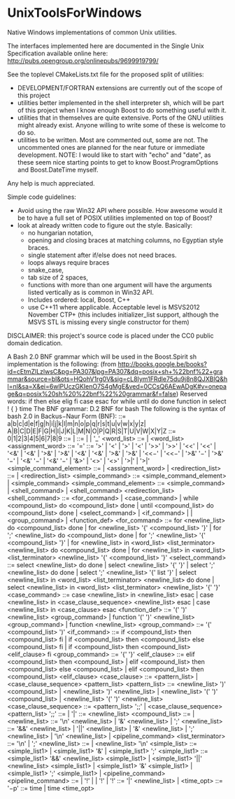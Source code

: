 UnixToolsForWindows
===================

Native Windows implementations of common Unix utilities.

The interfaces implemented here are documented in the Single Unix Specification available online here:
http://pubs.opengroup.org/onlinepubs/9699919799/

See the toplevel CMakeLists.txt file for the proposed split of utilities:
 - DEVELOPMENT/FORTRAN extensions are currently out of the scope of this project
 - utilities better implemented in the shell interpreter sh, which will be part of this project when I know enough Boost to do something useful with it.
 - utilities that in themselves are quite extensive. Ports of the GNU utilities might already exist. Anyone willing to write some of these is welcome to do so.
 - utilities to be written. Most are commented out, some are not. The uncommented ones are planned for the near future or immediate development.
NOTE: I would like to start with "echo" and "date", as these seem nice starting points to get to know Boost.ProgramOptions and Boost.DateTime myself.

Any help is much appreciated.

Simple code guidelines:
 - Avoid using the raw Win32 API where possible. How awesome would it be to have a full set of POSIX utilities implemented on top of Boost?
 - look at already written code to figure out the style. Basically:
   - no hungarian notation,
   - opening and closing braces at matching columns, no Egyptian style braces.
   - single statement after if/else does not need braces.
   - loops always require braces
   - snake_case,
   - tab size of 2 spaces,
   - functions with more than one argument will have the arguments listed vertically as is common in Win32 API.
   - Includes ordered: local, Boost, C++
   - use C++11 where applicable. Acceptable level is MSVS2012 November CTP+ (this includes initializer_list support, although the MSVS STL is missing every single constructor for them)

DISCLAIMER: this project's source code is placed under the CC0 public domain dedication.

A Bash 2.0 BNF grammar which will be used in the Boost.Spirit sh implementation is the following:
(from http://books.google.be/books?id=cEtmZlLzlwsC&pg=PA307&lpg=PA307&dq=posix+sh+%22bnf%22+grammar&source=bl&ots=HQohV1rg0V&sig=cL8Iym1FRdle75du9j8n8QJXBlQ&hl=nl&sa=X&ei=6wlPUczGKIenO7S4gMgE&ved=0CCsQ6AEwADgK#v=onepage&q=posix%20sh%20%22bnf%22%20grammar&f=false)
Reserved words:
if then else elig fi case esac for while until do done function in select ! { } time
The BNF grammar:
D.2 BNF for bash
The following is the syntax of bash 2.0 in Backus−Naur Form (BNF):
<letter> ::= a|b|c|d|e|f|g|h|i|j|k|l|m|n|o|p|q|r|s|t|u|v|w|x|y|z|
             A|B|C|D|E|F|G|H|I|J|K|L|M|N|O|P|Q|R|S|T|U|V|W|X|Y|Z
<digit> ::= 0|1|2|3|4|5|6|7|8|9
<number> ::= <digit>
           | <number> <digit>
<word> ::= <letter>
         | <word> <letter>
         | <word> '_'
<word_list> ::= <word>
              | <word_list> <word>
<assignment_word> ::= <word> '=' <word>
<redirection> ::= '>' <word>
                | '<' <word>
                | <number> '>' <word>
                | <number> '<' <word>
                | '>>' <word>
                | <number> '>>' <word>
                | '<<' <word>
                | <number> '<<' <word>
                | '<&' <number>
                | <number> '<&' <number>
                | '>&' <number>
                | <number> '>&' <number>
                | '<&' <word>
                | <number> '<&' <word>
                | '>&' <word>
                | <number> '>&' <word>
                | '<<−' <word>
                | <number> '<<−' <word>
                | '>&' '−'
                | <number> '>&' '−'
                | '<&' '−'
                | <number> '<&' '−'
                | '&>' <word>
                | <number> '<>' <word>
                | '<>' <word>
                | '>|' <word>
                | <number> '>|' <word>
<simple_command_element> ::= <word>
                           | <assignment_word>
                           | <redirection>
<redirection_list> ::= <redirection>
                     | <redirection_list> <redirection>
<simple_command> ::= <simple_command_element>
                   | <simple_command> <simple_command_element>
<command> ::= <simple_command>
            | <shell_command>
            | <shell_command> <redirection_list>
<shell_command> ::= <for_command>
                  | <case_command>
                  | while <compound_list> do <compound_list> done
                  | until <compound_list> do <compound_list> done
                  | <select_command>
                  | <if_command>
                  | <subshell>
                  | <group_command>
                  | <function_def>
<for_command> ::= for <word> <newline_list> do <compound_list> done
                | for <word> <newline_list> '{' <compound_list> '}'
                | for <word> ';' <newline_list> do <compound_list> done
                | for <word> ';' <newline_list> '{' <compound_list> '}'
                | for <word> <newline_list> in <word_list> <list_terminator>
                      <newline_list> do <compound_list> done
                | for <word> <newline_list> in <word_list> <list_terminator>
                      <newline_list> '{' <compound_list> '}'
<select_command> ::= select <word> <newline_list> do <list> done
                   | select <word> <newline_list> '{' <list> '}'
                   | select <word> ';' <newline_list> do <list> done
                   | select <word> ';' <newline_list> '{' list '}'
                   | select <word> <newline_list> in <word_list>
                            <list_terminator> <newline_list> do <list> done
                   | select <word> <newline_list> in <word_list>
                            <list_terminator> <newline_list> '{' <list> '}'
<case_command> ::= case <word> <newline_list> in <newline_list> esac
                 | case <word> <newline_list> in <case_clause_sequence>
                        <newline_list> esac
                 | case <word> <newline_list> in <case_clause> esac
<function_def> ::= <word> '(' ')' <newline_list> <group_command>
                 | function <word> '(' ')' <newline_list> <group_command>
                 | function <word> <newline_list> <group_command>
<subshell> ::= '(' <compound_list> ')'
<if_command> ::= if <compound_list> then <compound_list> fi
               | if <compound_list> then <compound_list> else <compound_list> fi
               | if <compound_list> then <compound_list> <elif_clause> fi
<group_command> ::= '{' <list> '}'
<elif_clause> ::= elif <compound_list> then <compound_list>
                | elif <compound_list> then <compound_list> else <compound_list>
                | elif <compound_list> then <compound_list> <elif_clause>
<case_clause> ::= <pattern_list>
                | <case_clause_sequence> <pattern_list>
<pattern_list> ::= <newline_list> <pattern> ')' <compound_list>
                 | <newline_list> <pattern> ')' <newline_list>
                 | <newline_list> '(' <pattern> ')' <compound_list>
                 | <newline_list> '(' <pattern> ')' <newline_list>
<case_clause_sequence> ::= <pattern_list> ';;'
                         | <case_clause_sequence> <pattern_list> ';;'
<pattern> ::= <word>
            | <pattern> '|' <word>
<list> ::= <newline_list> <list0>
<compound_list> ::= <list>
                  | <newline_list> <list1>
<list0> ::= <list1> '\n' <newline_list>
          | <list1> '&' <newline_list>
          | <list1> ';' <newline_list>
<list1> ::= <list1> '&&' <newline_list> <list1>
          | <list1> '||' <newline_list> <list1>
          | <list1> '&' <newline_list> <list1>
          | <list1> ';' <newline_list> <list1>
          | <list1> '\n' <newline_list> <list1>
          | <pipeline_command>
<list_terminator> ::= '\n'
                    | ';'
<newline_list> ::=
                 | <newline_list> '\n'
<simple_list> ::= <simple_list1>
                | <simple_list1> '&'
                | <simple_list1> ';'
<simple_list1> ::= <simple_list1> '&&' <newline_list> <simple_list1>
                 | <simple_list1> '||' <newline_list> <simple_list1>
                 | <simple_list1> '&' <simple_list1>
                 | <simple_list1> ';' <simple_list1>
                 | <pipeline_command>
<pipeline_command> ::= <pipeline>
                     | '!' <pipeline>
                     | <timespec> <pipeline>
                     | <timespec> '!' <pipeline>
                     | '!' <timespec> <pipeline>
<pipeline> ::=
          <pipeline> '|' <newline_list> <pipeline>
        | <command>
<time_opt> ::= '−p'
<timespec> ::= time
             | time <time_opt>
